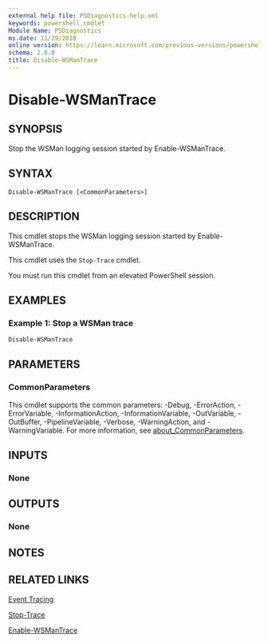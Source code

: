 ```yaml
---
external help file: PSDiagnostics-help.xml
keywords: powershell,cmdlet
Module Name: PSDiagnostics
ms.date: 11/29/2018
online version: https://learn.microsoft.com/previous-versions/powershell/module/psdiagnostics/disable-wsmantrace?view=powershell-4.0&WT.mc_id=ps-gethelp
schema: 2.0.0
title: Disable-WSManTrace
---
```

# Disable-WSManTrace

## SYNOPSIS
Stop the WSMan logging session started by Enable-WSManTrace.

## SYNTAX

```
Disable-WSManTrace [<CommonParameters>]
```

## DESCRIPTION
This cmdlet stops the WSMan logging session started by Enable-WSManTrace.

This cmdlet uses the `Stop-Trace` cmdlet.

You must run this cmdlet from an elevated PowerShell session.

## EXAMPLES

### Example 1: Stop a WSMan trace

```powershell
Disable-WSManTrace
```

## PARAMETERS

### CommonParameters

This cmdlet supports the common parameters: -Debug, -ErrorAction, -ErrorVariable,
-InformationAction, -InformationVariable, -OutVariable, -OutBuffer, -PipelineVariable, -Verbose,
-WarningAction, and -WarningVariable. For more information, see
[about_CommonParameters](https://go.microsoft.com/fwlink/?LinkID=113216).

## INPUTS

### None

## OUTPUTS

### None

## NOTES

## RELATED LINKS

[Event Tracing](/windows/desktop/ETW/event-tracing-portal)

[Stop-Trace](stop-trace.md)

[Enable-WSManTrace](Enable-WSManTrace.md)


